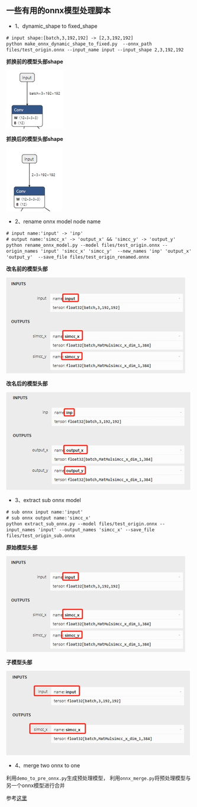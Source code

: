 ## 一些有用的onnx模型处理脚本

- 1、dynamic_shape to fixed_shape


```shell
# input shape:[batch,3,192,192] -> [2,3,192,192]
python make_onnx_dynamic_shape_to_fixed.py  --onnx_path files/test_origin.onnx --input_name input --input_shape 2,3,192,192
```

**抓换前的模型头部shape**

![test_origin_input](files/test_origin_input.png)

**抓换后的模型头部shape**

![test_origin_bs2_input](files/test_origin_bs2_input.png)

- 2、rename onnx model node name


```shell
# input name:'input' -> 'inp'
# output name:'simcc_x' -> 'output_x' && 'simcc_y' -> 'output_y'
python rename_onnx_model.py --model files/test_origin.onnx --origin_names 'input' 'simcc_x' 'simcc_y'  --new_names 'inp' 'output_x' 'output_y'  --save_file files/test_origin_renamed.onnx
```

**改名前的模型头部**

![test_origin_before_rename](files/test_origin_before_rename.png)

**改名后的模型头部**

![test_origin_renamed](files/test_origin_renamed.png)

- 3、extract sub onnx model


```shell
# sub onnx input name:'input'
# sub onnx output name:'simcc_x'
python extract_sub_onnx.py --model files/test_origin.onnx --input_names 'input' --output_names 'simcc_x' --save_file files/test_origin_sub.onnx
```

**原始模型头部**

![test_origin_before_rename](files/test_origin_before_rename.png)

**子模型头部**

![test_origin_renamed](files/test_origin_sub.png)

- 4、merge two onnx to one 

利用`demo_to_pre_onnx.py`生成预处理模型，
利用`onnx_merge.py`将预处理模型与另一个onnx模型进行合并

参考[这里](https://onnx.ai/onnx/api/compose.html#merge-models)

